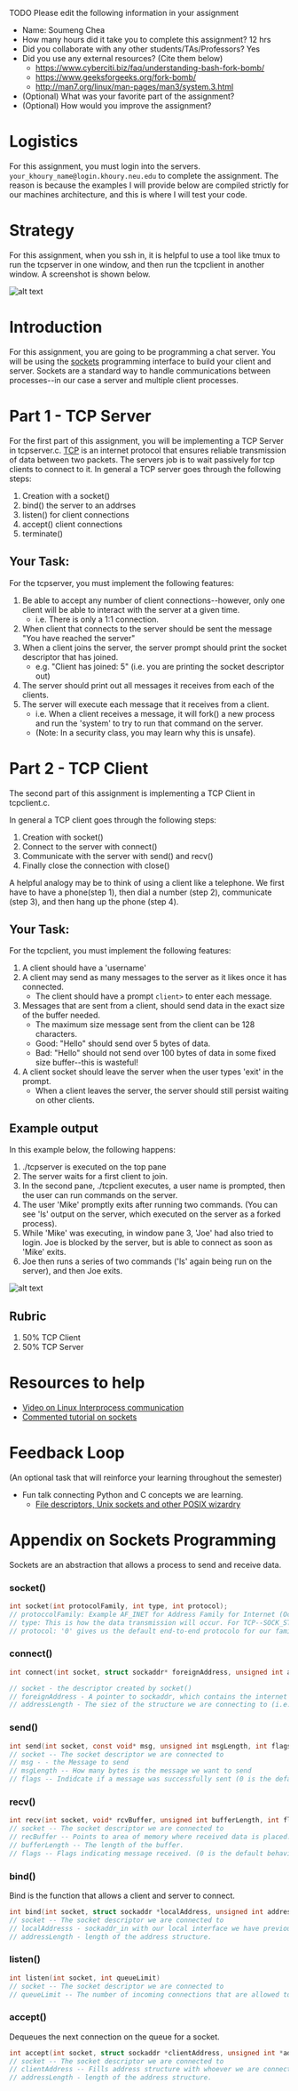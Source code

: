 TODO Please edit the following information in your assignment

- Name: Soumeng Chea
- How many hours did it take you to complete this assignment? 12 hrs
- Did you collaborate with any other students/TAs/Professors? Yes
- Did you use any external resources? (Cite them below)
  - https://www.cyberciti.biz/faq/understanding-bash-fork-bomb/
  - https://www.geeksforgeeks.org/fork-bomb/
  - http://man7.org/linux/man-pages/man3/system.3.html
- (Optional) What was your favorite part of the assignment?
- (Optional) How would you improve the assignment?

# Logistics

For this assignment, you must login into the servers. `your_khoury_name@login.khoury.neu.edu` to complete the assignment. The reason is because the examples I will provide below are compiled strictly for our machines architecture, and this is where I will test your code.

# Strategy

For this assignment, when you ssh in, it is helpful to use a tool like tmux to run the tcpserver in one window, and then run the tcpclient in another window. A screenshot is shown below.

![alt text](./media/lab.JPG "TCP Server on Left and TCP Client on Right")

# Introduction

For this assignment, you are going to be programming a chat server. You will be using the [sockets](http://man7.org/linux/man-pages/man2/socket.2.html) programming interface to build your client and server. Sockets are a standard way to handle communications between processes--in our case a server and multiple client processes.

# Part 1 - TCP Server

For the first part of this assignment, you will be implementing a TCP Server in tcpserver.c. [TCP](https://linux.die.net/man/7/tcp) is an internet protocol that ensures reliable transmission of data between two packets. The servers job is to wait passively for tcp clients to connect to it. In general a TCP server goes through the following steps:

1. Creation with a socket()
2. bind() the server to an addrses
3. listen() for client connections
4. accept() client connections
5. terminate()

## Your Task:

For the tcpserver, you must implement the following features:

1. Be able to accept any number of client connections--however, only one client will be able to interact with the server at a given time.
    - i.e. There is only a 1:1 connection.
2. When client that connects to the server should be sent the message "You have reached the server"
3. When a client joins the server, the server prompt should print the socket descriptor that has joined.
    - e.g. "Client has joined: 5" (i.e. you are printing the socket descriptor out)
4. The server should print out all messages it receives from each of the clients.
5. The server will execute each message that it receives from a client.
    - i.e. When a client receives a message, it will fork() a new process and run the 'system' to try to run that command on the server.
    - (Note: In a security class, you may learn why this is unsafe).

# Part 2 - TCP Client

The second part of this assignment is implementing a TCP Client in tcpclient.c. 

In general a TCP client goes through the following steps:

1. Creation with socket()
2. Connect to the server with connect()
3. Communicate with the server with send() and recv()
4. Finally close the connection with close()

A helpful analogy may be to think of using a client like a telephone. We first have to have a phone(step 1), then dial a number (step 2), communicate (step 3), and then hang up the phone (step 4).

## Your Task:

For the tcpclient, you must implement the following features:

1. A client should have a 'username'
2. A client may send as many messages to the server as it likes once it has connected.
    - The client should have a prompt `client>` to enter each message.
3. Messages that are sent from a client, should send data in the exact size of the buffer needed.
    - The maximum size message sent from the client can be 128 characters.
    - Good: "Hello" should send over 5 bytes of data.
    - Bad: "Hello" should not send over 100 bytes of data in some fixed size buffer--this is wasteful!
4. A client socket should leave the server when the user types 'exit' in the prompt.
    - When a client leaves the server, the server should still persist waiting on other clients.


## Example output

In this example below, the following happens:

1. ./tcpserver is executed on the top pane
2. The server waits for a first client to join.
3. In the second pane, ./tcpclient executes, a user name is prompted, then the user can run commands on the server.
4. The user 'Mike' promptly exits after running two commands. (You can see 'ls' output on the server, which executed on the server as a forked process).
5. While 'Mike' was executing, in window pane 3, 'Joe' had also tried to login. Joe is blocked by the server, but is able to connect as soon as 'Mike' exits.
6. Joe then runs a series of two commands ('ls' again being run on the server), and then Joe exits.

![alt text](./media/output.png "A rough sample of your lab")

## Rubric

1. 50% TCP Client
2. 50% TCP Server

# Resources to help

- [Video on Linux Interprocess communication](https://www.youtube.com/watch?v=vU2HDf5ZhO4)
- [Commented tutorial on sockets](http://www.cs.rpi.edu/~moorthy/Courses/os98/Pgms/socket.html)

# Feedback Loop

(An optional task that will reinforce your learning throughout the semester)

- Fun talk connecting Python and C concepts we are learning.
  - [File descriptors, Unix sockets and other POSIX wizardry](https://www.youtube.com/watch?v=Ftg8fjY_YWU)

# Appendix on Sockets Programming

Sockets are an abstraction that allows a process to send and receive data. 

### socket()
```c
int socket(int protocolFamily, int type, int protocol);
// protoccolFamily: Example AF_INET for Address Family for Internet (Occassionally you will see PF_INET for protocol family, and these may be used interchangeably.
// type: This is how the data transmission will occur. For TCP--SOCK_STREAM. For UDP--SOCK_DGRAM.
// protocol: '0' gives us the default end-to-end protocolo for our family, so typically this is used.
```

### connect()

```c
int connect(int socket, struct sockaddr* foreignAddress, unsigned int addressLength);

// socket - the descriptor created by socket()
// foreignAddress - A pointer to sockaddr, which contains the internet address and port of the server we want to connect to.
// addressLength - The siez of the structure we are connecting to (i.e. sizeof(struct sockaddr_in)
```

### send()

```c
int send(int socket, const void* msg, unsigned int msgLength, int flags) 
// socket -- The socket descriptor we are connected to
// msg - - the Message to send
// msgLength -- How many bytes is the message we want to send
// flags -- Indidcate if a message was successfully sent (0 is the default behavior).
```

### recv()

```c
int recv(int socket, void* rcvBuffer, unsigned int bufferLength, int flags) 
// socket -- The socket descriptor we are connected to
// recBuffer -- Points to area of memory where received data is placed.
// bufferLength -- The length of the buffer.
// flags -- Flags indicating message received. (0 is the default behavior)
```

### bind()

Bind is the function that allows a client and server to connect.

```c
int bind(int socket, struct sockaddr *localAddress, unsigned int addressLength) 
// socket -- The socket descriptor we are connected to
// localAddresss - sockaddr_in with our local interface we have previously created, with a port to listen on.
// addressLength - length of the address structure.
```

### listen()

```c
int listen(int socket, int queueLimit) 
// socket -- The socket descriptor we are connected to
// queueLimit -- The number of incoming connections that are allowed to wait at a given time.
```

### accept()

Dequeues the next connection on the queue for a socket.

```c
int accept(int socket, struct sockaddr *clientAddress, unsigned int *addressLength) 
// socket -- The socket descriptor we are connected to
// clientAddress -- Fills address structure with whoever we are connected to
// addressLength - length of the address structure.
```
